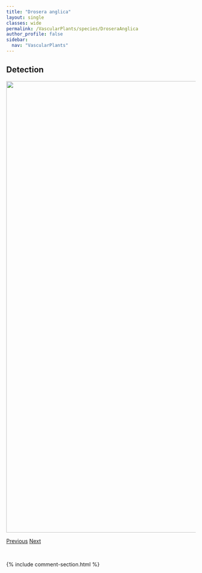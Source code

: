 ```yaml
---
title: "Drosera anglica"
layout: single
classes: wide
permalink: /VascularPlants/species/DroseraAnglica
author_profile: false
sidebar:
  nav: "VascularPlants"
---
```


<h2>Detection</h2>

<a href="https://drive.google.com/uc?export=view&id=12IdnP02DXbOBOD3WEvhvTMlxDJ8IDRF9">
<img src="https://drive.google.com/uc?export=view&id=12IdnP02DXbOBOD3WEvhvTMlxDJ8IDRF9" height = "1200" width = "800">
</a>


<a href="/DevelopmentWebsite/VascularPlants/species/DracocephalumParviflorum" class="pagination--pager" title="Dracocephalum parviflorum">Previous</a> <a href="/DevelopmentWebsite/VascularPlants/species/DroseraLinearis" class="pagination--pager" title="Drosera linearis">Next</a>

<p>&nbsp;</p>

{% include comment-section.html %}
